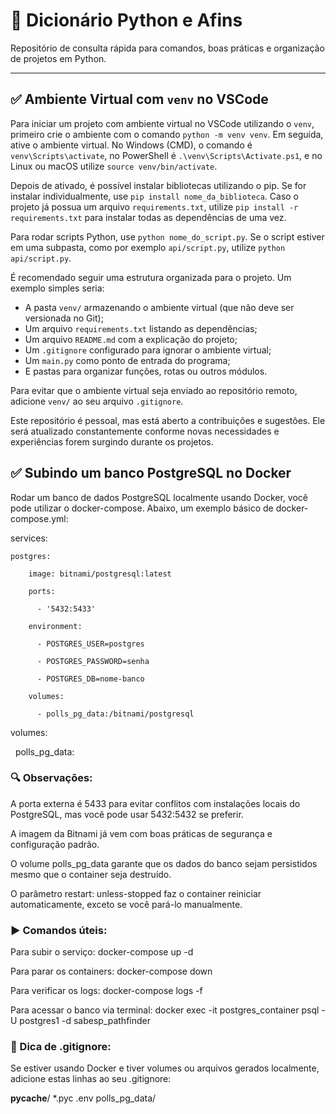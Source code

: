 # 🐍 Dicionário Python e Afins

Repositório de consulta rápida para comandos, boas práticas e organização de projetos em Python.

---

## ✅ Ambiente Virtual com `venv` no VSCode

Para iniciar um projeto com ambiente virtual no VSCode utilizando o `venv`, primeiro crie o ambiente com o comando `python -m venv venv`. Em seguida, ative o ambiente virtual. No Windows (CMD), o comando é `venv\Scripts\activate`, no PowerShell é `.\venv\Scripts\Activate.ps1`, e no Linux ou macOS utilize `source venv/bin/activate`.

Depois de ativado, é possível instalar bibliotecas utilizando o pip. Se for instalar individualmente, use `pip install nome_da_biblioteca`. Caso o projeto já possua um arquivo `requirements.txt`, utilize `pip install -r requirements.txt` para instalar todas as dependências de uma vez.

Para rodar scripts Python, use `python nome_do_script.py`. Se o script estiver em uma subpasta, como por exemplo `api/script.py`, utilize `python api/script.py`.

É recomendado seguir uma estrutura organizada para o projeto. Um exemplo simples seria:

- A pasta `venv/` armazenando o ambiente virtual (que não deve ser versionada no Git);
- Um arquivo `requirements.txt` listando as dependências;
- Um arquivo `README.md` com a explicação do projeto;
- Um `.gitignore` configurado para ignorar o ambiente virtual;
- Um `main.py` como ponto de entrada do programa;
- E pastas para organizar funções, rotas ou outros módulos.

Para evitar que o ambiente virtual seja enviado ao repositório remoto, adicione `venv/` ao seu arquivo `.gitignore`.

Este repositório é pessoal, mas está aberto a contribuições e sugestões. Ele será atualizado constantemente conforme novas necessidades e experiências forem surgindo durante os projetos.


## ✅ Subindo um banco PostgreSQL no Docker

Rodar um banco de dados PostgreSQL localmente usando Docker, você pode utilizar o docker-compose. Abaixo, um exemplo básico de docker-compose.yml:

services:
 
    postgres:
 
        image: bitnami/postgresql:latest
 
        ports:
 
          - '5432:5433'
 
        environment:
 
          - POSTGRES_USER=postgres
 
          - POSTGRES_PASSWORD=senha
 
          - POSTGRES_DB=nome-banco
 
        volumes:
 
          - polls_pg_data:/bitnami/postgresql
 
volumes:
 
    polls_pg_data:

### 🔍 Observações:
A porta externa é 5433 para evitar conflitos com instalações locais do PostgreSQL, mas você pode usar 5432:5432 se preferir.

A imagem da Bitnami já vem com boas práticas de segurança e configuração padrão.

O volume polls_pg_data garante que os dados do banco sejam persistidos mesmo que o container seja destruído.

O parâmetro restart: unless-stopped faz o container reiniciar automaticamente, exceto se você pará-lo manualmente.

### ▶️ Comandos úteis:

Para subir o serviço:
docker-compose up -d

Para parar os containers:
docker-compose down

Para verificar os logs:
docker-compose logs -f

Para acessar o banco via terminal:
docker exec -it postgres_container psql -U postgres1 -d sabesp_pathfinder

### 🧼 Dica de .gitignore:
Se estiver usando Docker e tiver volumes ou arquivos gerados localmente, adicione estas linhas ao seu .gitignore:

__pycache__/
*.pyc
.env
polls_pg_data/

